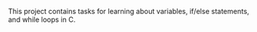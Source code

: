 This project contains tasks for learning about variables, if/else statements, and while loops in C.
